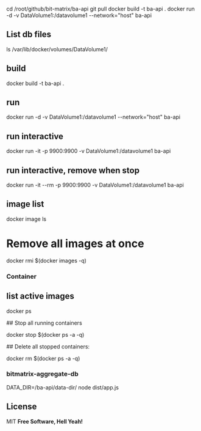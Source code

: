 cd /root/github/bit-matrix/ba-api
git pull
docker build -t ba-api .
docker run -d -v DataVolume1:/datavolume1 --network="host" ba-api

## List db files

ls /var/lib/docker/volumes/DataVolume1/

## build

docker build -t ba-api .

## run

docker run -d -v DataVolume1:/datavolume1 --network="host" ba-api

## run interactive

docker run -it -p 9900:9900 -v DataVolume1:/datavolume1 ba-api

## run interactive, remove when stop

docker run -it --rm -p 9900:9900 -v DataVolume1:/datavolume1 ba-api

## image list

docker image ls

# Remove all images at once

docker rmi $(docker images -q)

### Container

## list active images

docker ps

## Stop all running containers

docker stop $(docker ps -a -q)

## Delete all stopped containers:

docker rm $(docker ps -a -q)

### bitmatrix-aggregate-db

DATA_DIR=/ba-api/data-dir/ node dist/app.js

## License

MIT
**Free Software, Hell Yeah!**
